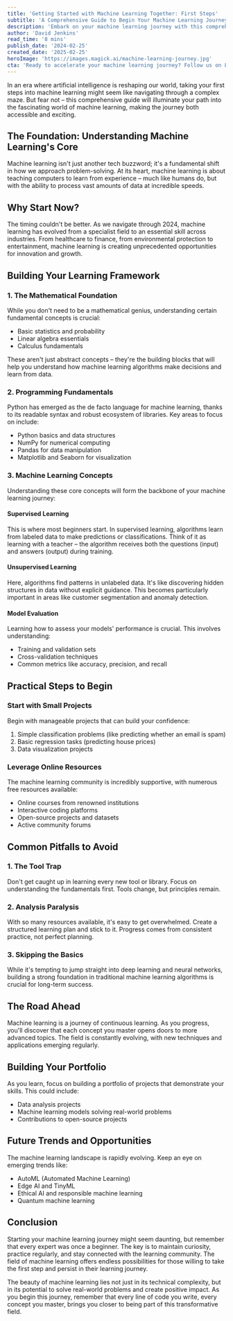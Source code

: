 ```yaml
---
title: 'Getting Started with Machine Learning Together: First Steps'
subtitle: 'A Comprehensive Guide to Begin Your Machine Learning Journey'
description: 'Embark on your machine learning journey with this comprehensive guide. Learn about the essential mathematical foundations, programming fundamentals, and core machine learning concepts. Discover practical steps to begin, common pitfalls to avoid, and insights into future trends in the field.'
author: 'David Jenkins'
read_time: '8 mins'
publish_date: '2024-02-25'
created_date: '2025-02-25'
heroImage: 'https://images.magick.ai/machine-learning-journey.jpg'
cta: 'Ready to accelerate your machine learning journey? Follow us on LinkedIn for daily insights, expert tips, and the latest developments in AI and machine learning. Join our community of learners and innovators!'
---
```


In an era where artificial intelligence is reshaping our world, taking your first steps into machine learning might seem like navigating through a complex maze. But fear not – this comprehensive guide will illuminate your path into the fascinating world of machine learning, making the journey both accessible and exciting.

## The Foundation: Understanding Machine Learning's Core

Machine learning isn't just another tech buzzword; it's a fundamental shift in how we approach problem-solving. At its heart, machine learning is about teaching computers to learn from experience – much like humans do, but with the ability to process vast amounts of data at incredible speeds.

## Why Start Now?

The timing couldn't be better. As we navigate through 2024, machine learning has evolved from a specialist field to an essential skill across industries. From healthcare to finance, from environmental protection to entertainment, machine learning is creating unprecedented opportunities for innovation and growth.

## Building Your Learning Framework

### 1. The Mathematical Foundation

While you don't need to be a mathematical genius, understanding certain fundamental concepts is crucial:

- Basic statistics and probability
- Linear algebra essentials
- Calculus fundamentals

These aren't just abstract concepts – they're the building blocks that will help you understand how machine learning algorithms make decisions and learn from data.

### 2. Programming Fundamentals

Python has emerged as the de facto language for machine learning, thanks to its readable syntax and robust ecosystem of libraries. Key areas to focus on include:

- Python basics and data structures
- NumPy for numerical computing
- Pandas for data manipulation
- Matplotlib and Seaborn for visualization

### 3. Machine Learning Concepts

Understanding these core concepts will form the backbone of your machine learning journey:

#### Supervised Learning

This is where most beginners start. In supervised learning, algorithms learn from labeled data to make predictions or classifications. Think of it as learning with a teacher – the algorithm receives both the questions (input) and answers (output) during training.

#### Unsupervised Learning

Here, algorithms find patterns in unlabeled data. It's like discovering hidden structures in data without explicit guidance. This becomes particularly important in areas like customer segmentation and anomaly detection.

#### Model Evaluation

Learning how to assess your models' performance is crucial. This involves understanding:

- Training and validation sets
- Cross-validation techniques
- Common metrics like accuracy, precision, and recall

## Practical Steps to Begin

### Start with Small Projects

Begin with manageable projects that can build your confidence:

1. Simple classification problems (like predicting whether an email is spam)
2. Basic regression tasks (predicting house prices)
3. Data visualization projects

### Leverage Online Resources

The machine learning community is incredibly supportive, with numerous free resources available:

- Online courses from renowned institutions
- Interactive coding platforms
- Open-source projects and datasets
- Active community forums

## Common Pitfalls to Avoid

### 1. The Tool Trap

Don't get caught up in learning every new tool or library. Focus on understanding the fundamentals first. Tools change, but principles remain.

### 2. Analysis Paralysis

With so many resources available, it's easy to get overwhelmed. Create a structured learning plan and stick to it. Progress comes from consistent practice, not perfect planning.

### 3. Skipping the Basics

While it's tempting to jump straight into deep learning and neural networks, building a strong foundation in traditional machine learning algorithms is crucial for long-term success.

## The Road Ahead

Machine learning is a journey of continuous learning. As you progress, you'll discover that each concept you master opens doors to more advanced topics. The field is constantly evolving, with new techniques and applications emerging regularly.

## Building Your Portfolio

As you learn, focus on building a portfolio of projects that demonstrate your skills. This could include:

- Data analysis projects
- Machine learning models solving real-world problems
- Contributions to open-source projects

## Future Trends and Opportunities

The machine learning landscape is rapidly evolving. Keep an eye on emerging trends like:

- AutoML (Automated Machine Learning)
- Edge AI and TinyML
- Ethical AI and responsible machine learning
- Quantum machine learning

## Conclusion

Starting your machine learning journey might seem daunting, but remember that every expert was once a beginner. The key is to maintain curiosity, practice regularly, and stay connected with the learning community. The field of machine learning offers endless possibilities for those willing to take the first step and persist in their learning journey.

The beauty of machine learning lies not just in its technical complexity, but in its potential to solve real-world problems and create positive impact. As you begin this journey, remember that every line of code you write, every concept you master, brings you closer to being part of this transformative field.